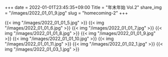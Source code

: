+++
date  = 2022-01-01T23:45:35+09:00
Title = "年末年始 Vol.2"
share_img = "/images/2022_01_01_9.jpg"
slug = "homecoming-2"
+++

{{< img "/images/2022_01_01_5.jpg" >}}
{{< img "/images/2022_01_01_6.jpg" >}}
{{< img "/images/2022_01_01_7.jpg" >}}
{{< img "/images/2022_01_01_8.jpg" >}}
{{< img "/images/2022_01_01_9.jpg" >}}
{{< img "/images/2022_01_01_10.jpg" >}}
{{< img "/images/2022_01_01_11.jpg" >}}
{{< img "/images/2022_01_02_1.jpg" >}}
{{< img "/images/2022_01_03_1.jpg" >}}
